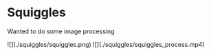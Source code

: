 <!--art.created_on="2024-4-9"-->

# Squiggles

Wanted to do some image processing

<!-- TODO: look into https://photoswipe.com/ -->
<carousel>
![](./squiggles/squiggles.png)
![](./squiggles/squiggles_process.mp4)
</carousel>
